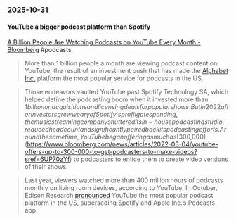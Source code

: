### 2025-10-31
#### YouTube a bigger podcast platform than Spotify
[A Billion People Are Watching Podcasts on YouTube Every Month - Bloomberg](https://www.bloomberg.com/news/articles/2025-02-26/a-billion-people-are-watching-podcasts-on-youtube-every-month?accessToken=eyJhbGciOiJIUzI1NiIsInR5cCI6IkpXVCJ9.eyJzb3VyY2UiOiJTdWJzY3JpYmVyR2lmdGVkQXJ0aWNsZSIsImlhdCI6MTc2MTkyOTQ0NiwiZXhwIjoxNzYyNTM0MjQ2LCJhcnRpY2xlSWQiOiJTU0FNVzdEV1JHRzAwMCIsImJjb25uZWN0SWQiOiI5QTg2QjY3RUZGOUE0OTA4OThBNjY4ODIwNTZGMDNFQiJ9.9QnCpG6W1eMiZ-EoV1DBFSAK4r7KzfpdILb3QfIPplY) #podcasts 

> More than 1 billion people a month are viewing podcast content on YouTube, the result of an investment push that has made the [Alphabet Inc.](https://www.bloomberg.com/quote/GOOGL:US) platform the most popular service for podcasts in the US.

> Those endeavors vaulted YouTube past Spotify Technology SA, which helped define the podcasting boom when it invested more than $1 billion on acquisitions and licensing deals for popular shows. But in 2022 after investors grew weary of Spotify’s profligate spending, the music streaming company shuttered its in-house podcasting studio, reduced headcount and significantly paired back its podcasting efforts. Around the same time, YouTube began offering as much as [$300,000](https://www.bloomberg.com/news/articles/2022-03-04/youtube-offers-up-to-300-000-to-get-podcasters-to-make-videos?sref=6UP70zYf) to podcasters to entice them to create video versions of their shows.

> Last year, viewers watched more than 400 million hours of podcasts monthly on living room devices, according to YouTube. In October, Edison Research [pronounced](https://www.edisonresearch.com/youtube-is-the-preferred-podcast-listening-service/) YouTube the most popular podcast platform in the US, superseding Spotify and Apple Inc.’s Podcasts app.

